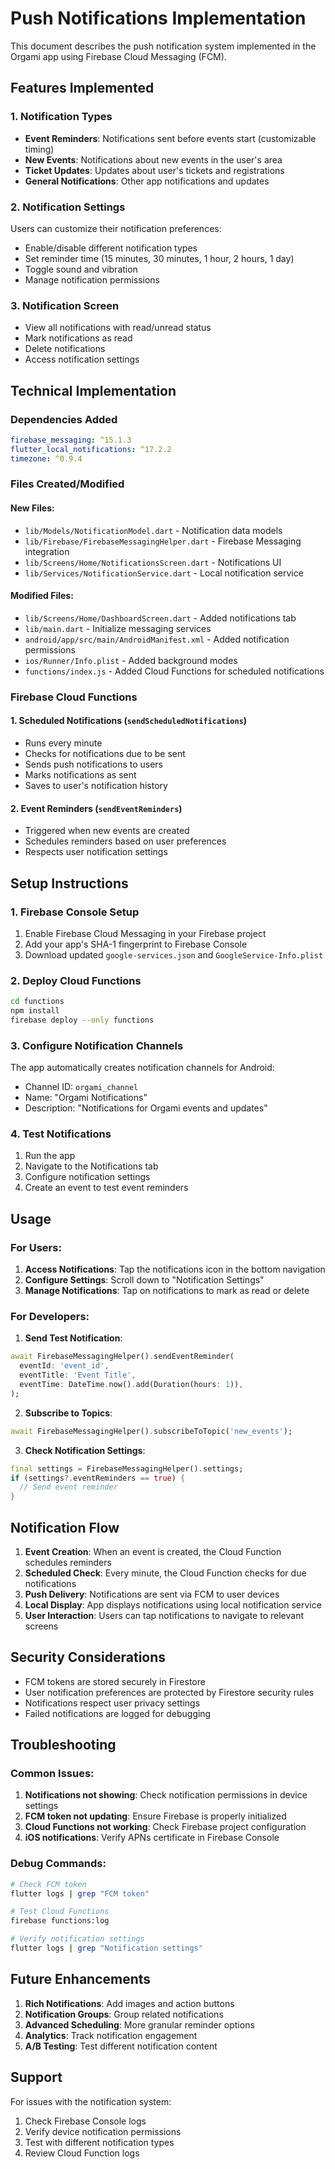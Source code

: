 # Push Notifications Implementation

This document describes the push notification system implemented in the Orgami app using Firebase Cloud Messaging (FCM).

## Features Implemented

### 1. Notification Types
- **Event Reminders**: Notifications sent before events start (customizable timing)
- **New Events**: Notifications about new events in the user's area
- **Ticket Updates**: Updates about user's tickets and registrations
- **General Notifications**: Other app notifications and updates

### 2. Notification Settings
Users can customize their notification preferences:
- Enable/disable different notification types
- Set reminder time (15 minutes, 30 minutes, 1 hour, 2 hours, 1 day)
- Toggle sound and vibration
- Manage notification permissions

### 3. Notification Screen
- View all notifications with read/unread status
- Mark notifications as read
- Delete notifications
- Access notification settings

## Technical Implementation

### Dependencies Added
```yaml
firebase_messaging: ^15.1.3
flutter_local_notifications: ^17.2.2
timezone: ^0.9.4
```

### Files Created/Modified

#### New Files:
- `lib/Models/NotificationModel.dart` - Notification data models
- `lib/Firebase/FirebaseMessagingHelper.dart` - Firebase Messaging integration
- `lib/Screens/Home/NotificationsScreen.dart` - Notifications UI
- `lib/Services/NotificationService.dart` - Local notification service

#### Modified Files:
- `lib/Screens/Home/DashboardScreen.dart` - Added notifications tab
- `lib/main.dart` - Initialize messaging services
- `android/app/src/main/AndroidManifest.xml` - Added notification permissions
- `ios/Runner/Info.plist` - Added background modes
- `functions/index.js` - Added Cloud Functions for scheduled notifications

### Firebase Cloud Functions

#### 1. Scheduled Notifications (`sendScheduledNotifications`)
- Runs every minute
- Checks for notifications due to be sent
- Sends push notifications to users
- Marks notifications as sent
- Saves to user's notification history

#### 2. Event Reminders (`sendEventReminders`)
- Triggered when new events are created
- Schedules reminders based on user preferences
- Respects user notification settings

## Setup Instructions

### 1. Firebase Console Setup
1. Enable Firebase Cloud Messaging in your Firebase project
2. Add your app's SHA-1 fingerprint to Firebase Console
3. Download updated `google-services.json` and `GoogleService-Info.plist`

### 2. Deploy Cloud Functions
```bash
cd functions
npm install
firebase deploy --only functions
```

### 3. Configure Notification Channels
The app automatically creates notification channels for Android:
- Channel ID: `orgami_channel`
- Name: "Orgami Notifications"
- Description: "Notifications for Orgami events and updates"

### 4. Test Notifications
1. Run the app
2. Navigate to the Notifications tab
3. Configure notification settings
4. Create an event to test event reminders

## Usage

### For Users:
1. **Access Notifications**: Tap the notifications icon in the bottom navigation
2. **Configure Settings**: Scroll down to "Notification Settings"
3. **Manage Notifications**: Tap on notifications to mark as read or delete

### For Developers:
1. **Send Test Notification**:
```dart
await FirebaseMessagingHelper().sendEventReminder(
  eventId: 'event_id',
  eventTitle: 'Event Title',
  eventTime: DateTime.now().add(Duration(hours: 1)),
);
```

2. **Subscribe to Topics**:
```dart
await FirebaseMessagingHelper().subscribeToTopic('new_events');
```

3. **Check Notification Settings**:
```dart
final settings = FirebaseMessagingHelper().settings;
if (settings?.eventReminders == true) {
  // Send event reminder
}
```

## Notification Flow

1. **Event Creation**: When an event is created, the Cloud Function schedules reminders
2. **Scheduled Check**: Every minute, the Cloud Function checks for due notifications
3. **Push Delivery**: Notifications are sent via FCM to user devices
4. **Local Display**: App displays notifications using local notification service
5. **User Interaction**: Users can tap notifications to navigate to relevant screens

## Security Considerations

- FCM tokens are stored securely in Firestore
- User notification preferences are protected by Firestore security rules
- Notifications respect user privacy settings
- Failed notifications are logged for debugging

## Troubleshooting

### Common Issues:
1. **Notifications not showing**: Check notification permissions in device settings
2. **FCM token not updating**: Ensure Firebase is properly initialized
3. **Cloud Functions not working**: Check Firebase project configuration
4. **iOS notifications**: Verify APNs certificate in Firebase Console

### Debug Commands:
```bash
# Check FCM token
flutter logs | grep "FCM token"

# Test Cloud Functions
firebase functions:log

# Verify notification settings
flutter logs | grep "Notification settings"
```

## Future Enhancements

1. **Rich Notifications**: Add images and action buttons
2. **Notification Groups**: Group related notifications
3. **Advanced Scheduling**: More granular reminder options
4. **Analytics**: Track notification engagement
5. **A/B Testing**: Test different notification content

## Support

For issues with the notification system:
1. Check Firebase Console logs
2. Verify device notification permissions
3. Test with different notification types
4. Review Cloud Function logs 